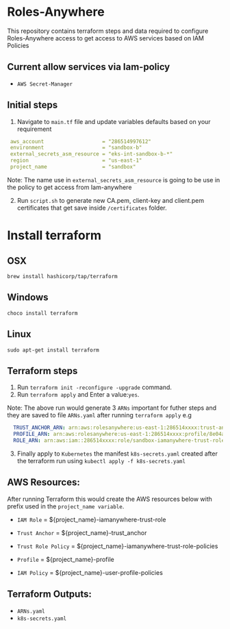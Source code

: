 # Roles-Anywhere

This repository contains terraform steps and data required to configure Roles-Anywhere access to get access to AWS services based on IAM Policies

## Current allow services via Iam-policy

- `AWS Secret-Manager`

## Initial steps

1. Navigate to `main.tf` file and update variables defaults based on your requirement

```YAML
 aws_account                   = "286514997612"
 environment                   = "sandbox-b"
 external_secrets_asm_resource = "eks-int-sandbox-b-*"
 region                        = "us-east-1"
 project_name                  = "sandbox"
```
Note: The name use in `external_secrets_asm_resource` is going to be use in the policy to get access from Iam-anywhere

2. Run `script.sh` to generate new CA.pem, client-key and client.pem certificates that get save inside `/certificates` folder.


# Install terraform

## OSX
`brew install hashicorp/tap/terraform`

## Windows
`choco install terraform`

## Linux
`sudo apt-get install terraform`

## Terraform steps

1. Run `terraform init -reconfigure -upgrade` command.
2. Run `terraform apply` and Enter a value:`yes`.

Note: The above run would generate 3 `ARNs` important for futher steps and they are saved to file `ARNs.yaml` after running `terraform apply`
e.g
```YAML
  TRUST_ANCHOR_ARN: arn:aws:rolesanywhere:us-east-1:286514xxxx:trust-anchor/0193dda9-5c0a-4086-a168-2b1d6xxxxx
  PROFILE_ARN: arn:aws:rolesanywhere:us-east-1:286514xxxx:profile/8e04a976-8ed1-473c-95c3-40b75a4xxxxxx
  ROLE_ARN: arn:aws:iam::286514xxxx:role/sandbox-iamanywhere-trust-role
```
3. Finally apply to `Kubernetes` the manifest `k8s-secrets.yaml` created after the terraform run using `kubectl apply -f k8s-secrets.yaml`

## AWS Resources:
After running Terraform this would create the AWS resources below with prefix used in the `project_name variable`.

- `IAM Role`          = ${project_name}-iamanywhere-trust-role

- `Trust Anchor`      = ${project_name}-trust_anchor

- `Trust Role Policy` = ${project_name}-iamanywhere-trust-role-policies

- `Profile`           = ${project_name}-profile

- `IAM Policy`        = ${project_name}-user-profile-policies

## Terraform Outputs:

- `ARNs.yaml`
- `k8s-secrets.yaml`